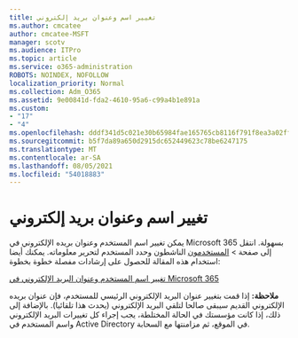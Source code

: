 ```yaml
---
title: تغيير اسم وعنوان بريد إلكتروني
ms.author: cmcatee
author: cmcatee-MSFT
manager: scotv
ms.audience: ITPro
ms.topic: article
ms.service: o365-administration
ROBOTS: NOINDEX, NOFOLLOW
localization_priority: Normal
ms.collection: Adm_O365
ms.assetid: 9e00841d-fda2-4610-95a6-c99a4b1e891a
ms.custom:
- "17"
- "4"
ms.openlocfilehash: dddf341d5c021e30b65984fae165765cb8116f791f8ea3a02ff70f27e73c19f7
ms.sourcegitcommit: b5f7da89a650d2915dc652449623c78be6247175
ms.translationtype: MT
ms.contentlocale: ar-SA
ms.lasthandoff: 08/05/2021
ms.locfileid: "54018883"
---
```

# <a name="change-a-name-and-email-address"></a>تغيير اسم وعنوان بريد إلكتروني

يمكن تغيير اسم المستخدم وعنوان بريده الإلكتروني في Microsoft 365 بسهولة. انتقل إلى  صفحة \> [المستخدمون](https://go.microsoft.com/fwlink/p/?linkid=834822) الناشطون وحدد المستخدم لتحرير معلوماته. يمكنك أيضا استخدام هذه المقالة للحصول على إرشادات مفصلة خطوة بخطوة:
  
[تغيير اسم المستخدم وعنوان البريد الإلكتروني في Microsoft 365](https://docs.microsoft.com/microsoft-365/admin/add-users/change-a-user-name-and-email-address)
  
 **ملاحظة:** إذا قمت بتغيير عنوان البريد الإلكتروني الرئيسي للمستخدم، فإن عنوان بريده الإلكتروني القديم سيبقى صالحا لتلقي البريد الإلكتروني (يحدث هذا تلقائيا). بالإضافة إلى ذلك، إذا كانت مؤسستك في الحالة المختلطة، يجب إجراء كل تغييرات البريد الإلكتروني واسم المستخدم في Active Directory في الموقع، ثم مزامنتها مع السحابة.